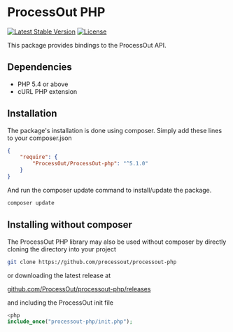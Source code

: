 ProcessOut PHP
==============

[![Latest Stable Version](https://poser.pugx.org/processout/processout-php/v/stable)](https://packagist.org/packages/processout/processout-php)
[![License](https://poser.pugx.org/processout/processout-php/license)](https://packagist.org/packages/processout/processout-php)

This package provides bindings to the ProcessOut API.

Dependencies
------------

* PHP 5.4 or above
* cURL PHP extension

Installation
------------

The package's installation is done using composer. Simply add these lines to your composer.json

```json
{
    "require": {
        "ProcessOut/ProcessOut-php": "^5.1.0"
    }
}
```

And run the composer update command to install/update the package.

```sh
composer update
```

Installing without composer
------------

The ProcessOut PHP library may also be used without composer by directly
cloning the directory into your project

```sh
git clone https://github.com/processout/processout-php
```

or downloading the latest release at 

[github.com/ProcessOut/processout-php/releases](https://github.com/ProcessOut/processout-php/releases)

and including the ProcessOut init file

```php
<php
include_once("processout-php/init.php");
```

